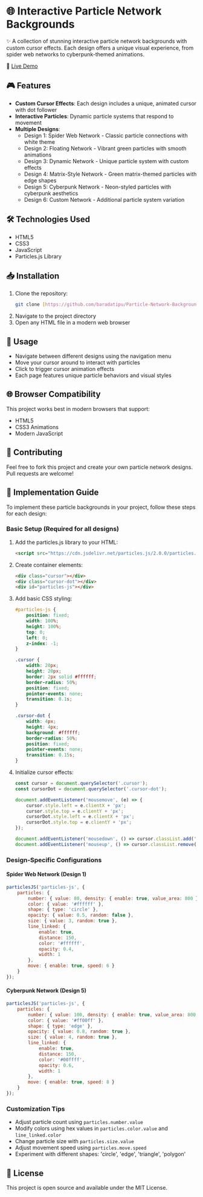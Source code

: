 # 🌐 Interactive Particle Network Backgrounds

✨ A collection of stunning interactive particle network backgrounds with custom cursor effects. Each design offers a unique visual experience, from spider web networks to cyberpunk-themed animations.

🔗 [Live Demo](https://baradatipu.github.io/Particle-Network-Backgrounds)

## 🎮 Features

- **Custom Cursor Effects**: Each design includes a unique, animated cursor with dot follower
- **Interactive Particles**: Dynamic particle systems that respond to movement
- **Multiple Designs**:
  - Design 1: Spider Web Network - Classic particle connections with white theme
  - Design 2: Floating Network - Vibrant green particles with smooth animations
  - Design 3: Dynamic Network - Unique particle system with custom effects
  - Design 4: Matrix-Style Network - Green matrix-themed particles with edge shapes
  - Design 5: Cyberpunk Network - Neon-styled particles with cyberpunk aesthetics
  - Design 6: Custom Network - Additional particle system variation

## 🛠️ Technologies Used

- HTML5
- CSS3
- JavaScript
- Particles.js Library

## 📥 Installation

1. Clone the repository:
   ```bash
   git clone [https://github.com/baradatipu/Particle-Network-Backgrounds.git]
   ```
2. Navigate to the project directory
3. Open any HTML file in a modern web browser

## 🎯 Usage

- Navigate between different designs using the navigation menu
- Move your cursor around to interact with particles
- Click to trigger cursor animation effects
- Each page features unique particle behaviors and visual styles

## 🌐 Browser Compatibility

This project works best in modern browsers that support:
- HTML5
- CSS3 Animations
- Modern JavaScript

## 🤝 Contributing

Feel free to fork this project and create your own particle network designs. Pull requests are welcome!

## 📖 Implementation Guide

To implement these particle backgrounds in your project, follow these steps for each design:

### Basic Setup (Required for all designs)

1. Add the particles.js library to your HTML:
   ```html
   <script src="https://cdn.jsdelivr.net/particles.js/2.0.0/particles.min.js"></script>
   ```

2. Create container elements:
   ```html
   <div class="cursor"></div>
   <div class="cursor-dot"></div>
   <div id="particles-js"></div>
   ```

3. Add basic CSS styling:
   ```css
   #particles-js {
       position: fixed;
       width: 100%;
       height: 100%;
       top: 0;
       left: 0;
       z-index: -1;
   }

   .cursor {
       width: 20px;
       height: 20px;
       border: 2px solid #ffffff;
       border-radius: 50%;
       position: fixed;
       pointer-events: none;
       transition: 0.1s;
   }

   .cursor-dot {
       width: 4px;
       height: 4px;
       background: #ffffff;
       border-radius: 50%;
       position: fixed;
       pointer-events: none;
       transition: 0.15s;
   }
   ```

4. Initialize cursor effects:
   ```javascript
   const cursor = document.querySelector('.cursor');
   const cursorDot = document.querySelector('.cursor-dot');

   document.addEventListener('mousemove', (e) => {
       cursor.style.left = e.clientX + 'px';
       cursor.style.top = e.clientY + 'px';
       cursorDot.style.left = e.clientX + 'px';
       cursorDot.style.top = e.clientY + 'px';
   });

   document.addEventListener('mousedown', () => cursor.classList.add('active'));
   document.addEventListener('mouseup', () => cursor.classList.remove('active'));
   ```

### Design-Specific Configurations

#### Spider Web Network (Design 1)
```javascript
particlesJS('particles-js', {
    particles: {
        number: { value: 80, density: { enable: true, value_area: 800 } },
        color: { value: '#ffffff' },
        shape: { type: 'circle' },
        opacity: { value: 0.5, random: false },
        size: { value: 3, random: true },
        line_linked: {
            enable: true,
            distance: 150,
            color: '#ffffff',
            opacity: 0.4,
            width: 1
        },
        move: { enable: true, speed: 6 }
    }
});
```

#### Cyberpunk Network (Design 5)
```javascript
particlesJS('particles-js', {
    particles: {
        number: { value: 100, density: { enable: true, value_area: 800 } },
        color: { value: '#ff00ff' },
        shape: { type: 'edge' },
        opacity: { value: 0.8, random: true },
        size: { value: 4, random: true },
        line_linked: {
            enable: true,
            distance: 150,
            color: '#00ffff',
            opacity: 0.6,
            width: 1
        },
        move: { enable: true, speed: 8 }
    }
});
```

### Customization Tips

- Adjust particle count using `particles.number.value`
- Modify colors using hex values in `particles.color.value` and `line_linked.color`
- Change particle size with `particles.size.value`
- Adjust movement speed using `particles.move.speed`
- Experiment with different shapes: 'circle', 'edge', 'triangle', 'polygon'

## 📄 License

This project is open source and available under the MIT License.